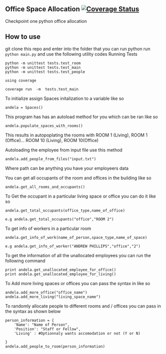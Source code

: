 ## Office Space Allocation [![Coverage Status](https://coveralls.io/repos/andela-ashuaib/amity-room-allocation/badge.svg?branch=master&service=github)](https://coveralls.io/github/andela-ashuaib/amity-room-allocation?branch=master)

Checkpoint one python office allocation 
## How to use
git clone this repo and enter into the folder that you can run python
run ```python main.py```
and use the following utility codes
Running Tests 
```
python -m unittest tests.test_room
python -m unittest tests.test_main
python -m unittest tests.test_people

using coverage

coverage run  -m  tests.test_main
```
To initialize assign Spaces initalization to a variable like so
```
andela = Spaces()
```
This program has has an autoload method for you which can be ran like so
```
andela.populate_spaces_with_rooms()

```
This results in autopoplating the rooms with ROOM 1 (Living), ROOM 1 (Office)... ROOM 10 (Living), ROOM 10(Office)


Autoloading the employee from input file use this method

````
andela.add_people_from_files("input.txt")

`````

Where path can be anything you have your employeers data


You can get all occupants of the room and offices in the building like so

```
andela.get_all_rooms_and_occupants()
```
To Get the occupant in a particular living space or office you can do it like so

```
andela.get_total_occupants(office_type,name_of_office)

e.g andela.get_total_occupants("office","ROOM 2")

```
To get info of workers in a particular room

```
andela.get_info_of_work(name_of_person,space_type,name_of_space)

e.g andela.get_info_of_worker("ANDREW PHILLIPS","office","2")
````
To get the information of all the unallocated employees you can run the following command

```
print andela.get_unallocated_employee_for_office()
print andela.get_unallocated_employee_for_living()
```

To Add more living spaces or offices  you can pass the syntax in like so

```
andela.add_more_office("office_name")
andela.add_more_living("living_space_name")
```

To randomly allocate people to different rooms and / offices you can pass in the syntax as shown below
```
person_information = {
	'Name': "Name of Person",
	'Position': "Staff or Fellow",
	'Living' : #Optionnaly wants accomodation or not (Y or N)

}
andela.add_people_to_room(person_information)
```
